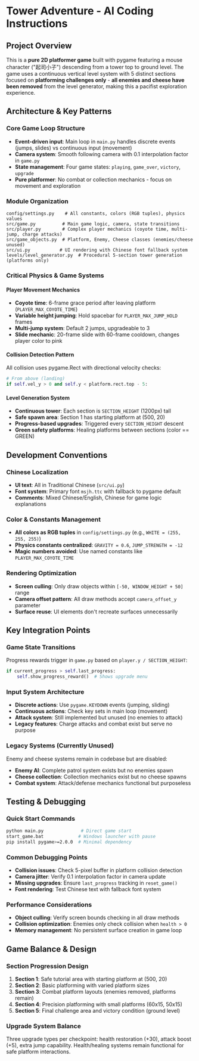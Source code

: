 # Tower Adventure - AI Coding Instructions

## Project Overview

This is a **pure 2D platformer game** built with pygame featuring a mouse character ("起司小子") descending from a tower top to ground level. The game uses a continuous vertical level system with 5 distinct sections focused on **platforming challenges only** - **all enemies and cheese have been removed** from the level generator, making this a pacifist exploration experience.

## Architecture & Key Patterns

### Core Game Loop Structure

- **Event-driven input**: Main loop in `main.py` handles discrete events (jumps, slides) vs continuous input (movement)
- **Camera system**: Smooth following camera with 0.1 interpolation factor in `game.py`
- **State management**: Four game states: `playing`, `game_over`, `victory`, `upgrade`
- **Pure platformer**: No combat or collection mechanics - focus on movement and exploration

### Module Organization

```
config/settings.py    # All constants, colors (RGB tuples), physics values
src/game.py          # Main game logic, camera, state transitions
src/player.py        # Complex player mechanics (coyote time, multi-jump, charge attacks)
src/game_objects.py  # Platform, Enemy, Cheese classes (enemies/cheese unused)
src/ui.py           # UI rendering with Chinese font fallback system
levels/level_generator.py  # Procedural 5-section tower generation (platforms only)
```

### Critical Physics & Game Systems

#### Player Movement Mechanics

- **Coyote time**: 6-frame grace period after leaving platform (`PLAYER_MAX_COYOTE_TIME`)
- **Variable height jumping**: Hold spacebar for `PLAYER_MAX_JUMP_HOLD` frames
- **Multi-jump system**: Default 2 jumps, upgradeable to 3
- **Slide mechanic**: 20-frame slide with 60-frame cooldown, changes player color to pink

#### Collision Detection Pattern

All collision uses pygame.Rect with directional velocity checks:

```python
# From above (landing)
if self.vel_y > 0 and self.y < platform.rect.top - 5:
```

#### Level Generation System

- **Continuous tower**: Each section is `SECTION_HEIGHT` (1200px) tall
- **Safe spawn area**: Section 1 has starting platform at (500, 20)
- **Progress-based upgrades**: Triggered every `SECTION_HEIGHT` descent
- **Green safety platforms**: Healing platforms between sections (color == GREEN)

## Development Conventions

### Chinese Localization

- **UI text**: All in Traditional Chinese (`src/ui.py`)
- **Font system**: Primary font `msjh.ttc` with fallback to pygame default
- **Comments**: Mixed Chinese/English, Chinese for game logic explanations

### Color & Constants Management

- **All colors as RGB tuples** in `config/settings.py` (e.g., `WHITE = (255, 255, 255)`)
- **Physics constants centralized**: `GRAVITY = 0.6`, `JUMP_STRENGTH = -12`
- **Magic numbers avoided**: Use named constants like `PLAYER_MAX_COYOTE_TIME`

### Rendering Optimization

- **Screen culling**: Only draw objects within `[-50, WINDOW_HEIGHT + 50]` range
- **Camera offset pattern**: All draw methods accept `camera_offset_y` parameter
- **Surface reuse**: UI elements don't recreate surfaces unnecessarily

## Key Integration Points

### Game State Transitions

Progress rewards trigger in `game.py` based on `player.y / SECTION_HEIGHT`:

```python
if current_progress > self.last_progress:
    self.show_progress_reward()  # Shows upgrade menu
```

### Input System Architecture

- **Discrete actions**: Use `pygame.KEYDOWN` events (jumping, sliding)
- **Continuous actions**: Check key sets in main loop (movement)
- **Attack system**: Still implemented but unused (no enemies to attack)
- **Legacy features**: Charge attacks and combat exist but serve no purpose

### Legacy Systems (Currently Unused)

Enemy and cheese systems remain in codebase but are disabled:

- **Enemy AI**: Complete patrol system exists but no enemies spawn
- **Cheese collection**: Collection mechanics exist but no cheese spawns
- **Combat system**: Attack/defense mechanics functional but purposeless

## Testing & Debugging

### Quick Start Commands

```bash
python main.py              # Direct game start
start_game.bat             # Windows launcher with pause
pip install pygame>=2.0.0  # Minimal dependency
```

### Common Debugging Points

- **Collision issues**: Check 5-pixel buffer in platform collision detection
- **Camera jitter**: Verify 0.1 interpolation factor in camera update
- **Missing upgrades**: Ensure `last_progress` tracking in `reset_game()`
- **Font rendering**: Test Chinese text with fallback font system

### Performance Considerations

- **Object culling**: Verify screen bounds checking in all draw methods
- **Collision optimization**: Enemies only check collision when `health > 0`
- **Memory management**: No persistent surface creation in game loop

## Game Balance & Design

### Section Progression Design

1. **Section 1**: Safe tutorial area with starting platform at (500, 20)
2. **Section 2**: Basic platforming with varied platform sizes
3. **Section 3**: Combat platform layouts (enemies removed, platforms remain)
4. **Section 4**: Precision platforming with small platforms (60x15, 50x15)
5. **Section 5**: Final challenge area and victory condition (ground level)

### Upgrade System Balance

Three upgrade types per checkpoint: health restoration (+30), attack boost (+5), extra jump capability. Health/healing systems remain functional for safe platform interactions.
